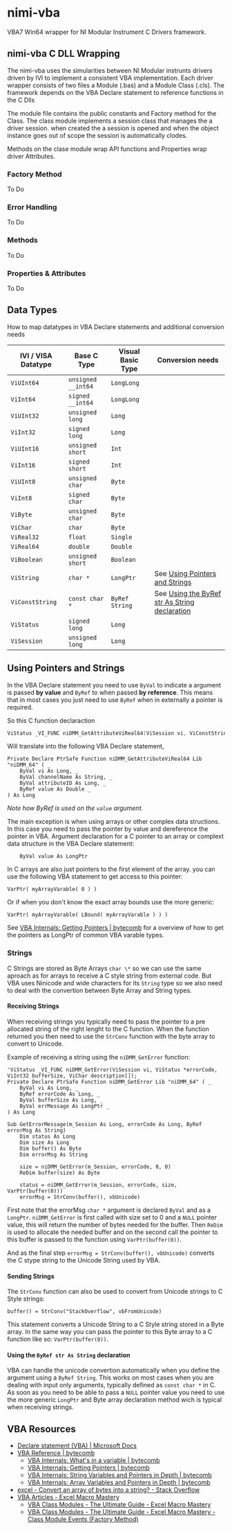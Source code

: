 # nimi-vba
VBA7 Win64 wrapper for NI Modular Instrument C Drivers framework.

## nimi-vba C DLL Wrapping
The nimi-vba uses the simularities between NI Modular instrunts drivers driven by IVI to implement a consistent VBA implementation.
Each driver wrapper consists of two files a Module (.bas) and a Module Class (.cls). The framework depends on the VBA Declare statement to reference functions in the C Dlls

The module file contains the public constants and Factory method for the Class. The class module implements a session class that manages the a driver session. when created the a session is opened and when the object instance goes out of scope the session is automatically clodes.

Methods on the clase module wrap API functions and Properties wrap driver Attributes.

### Factory Method
To Do

### Error Handling
To Do

### Methods
To Do

### Properties & Attributes
To Do

## Data Types
How to map datatypes in VBA Declare statements and additional conversion needs

| IVI / VISA Datatype | Base C Type         | Visual Basic Type   | Conversion needs    |
| ------------------- | ------------------- | ------------------- | ------------------- |
| ``ViUInt64`` | ``unsigned __int64`` | ``LongLong`` | |
| ``ViInt64`` | ``signed __int64`` | ``LongLong`` | |
| ``ViUInt32`` | ``unsigned long`` | ``Long`` | |
| ``ViInt32`` | ``signed long`` | ``Long`` | |
| ``ViUInt16`` | ``unsigned short`` | ``Int`` | |
| ``ViInt16`` | ``signed short `` | ``Int`` | |
| ``ViUInt8`` | ``unsigned char`` | ``Byte`` | |
| ``ViInt8`` | ``signed char `` | ``Byte`` | |
| ``ViByte`` | ``unsigned char`` | ``Byte`` | |
| ``ViChar`` | ``char `` | ``Byte`` | |
| ``ViReal32`` | ``float`` | ``Single`` | |
| ``ViReal64`` | ``double`` | ``Double`` | |
| ``ViBoolean`` | ``unsigned short`` | ``Boolean`` | |
| ``ViString`` | ``char * `` | ``LongPtr`` | See [Using Pointers and Strings](#Using-Pointers-and-Strings) | 
| ``ViConstString`` | ``const char * `` | ``ByRef String`` | See [Using the ByRef str As String declaration](#Using-the-ByRef-str-As-String-declaration) | 
| ``ViStatus`` | ``signed long`` | ``Long`` | |
| ``ViSession`` | ``unsigned long`` | ``Long`` | |

## Using Pointers and Strings
In the VBA Declare statement you need to use ``ByVal`` to indicate a argument is passed **by value** and ``ByRef`` to when passed **by reference**. This means that in most cases you just need to use ``ByRef`` when in externally a pointer is required.

So this C function declaraction 
```C
ViStatus _VI_FUNC niDMM_GetAttributeViReal64(ViSession vi, ViConstString channelName, ViAttr attributeId, ViReal64 *value);
```
Will translate into the following VBA Declare statement,
```VBA
Private Declare PtrSafe Function niDMM_GetAttributeViReal64 Lib "niDMM_64" ( _
    ByVal vi As Long, _
    ByVal channelName As String, _
    ByVal attributeID As Long, _
    ByRef value As Double _
) As Long
```
*Note how ByRef is used on the ``value`` argument.*

The main exception is when using arrays or other complex data structions. In this case you need to pass the pointer by value and dereference the pointer in VBA.
Argument declaration for a C pointer to an array or complext data structure in the VBA Declare statement:
```VBA
    ByVal value As LongPtr
```

In C arrays are also just pointers to the first element of the array. you can use the following VBA statement to get access to this pointer:
```VBA
VarPtr( myArrayVarable( 0 ) )
```
Or if when you don't know the exact array bounds use the more generic:
```VBA
VarPtr( myArrayVarable( LBound( myArrayVarable ) ) )
```

See [VBA Internals: Getting Pointers | bytecomb](https://bytecomb.com/vba-internals-getting-pointers/) for a overview of how to get the pointers as LongPtr of common VBA varable types.

### Strings
C Strings are stored as Byte Arrays ``char \*`` so we can use the same aproach as for arrays to receive a C style string from external code.
But VBA uses Ninicode and wide characters for its ``String`` type so we also need to deal with the convertion between Byte Array and String types.

#### Receiving Strings
When receiving strings you typically need to pass the pointer to a pre allocated string of the right lenght to the C function. When the function returned you then need to use the ``StrConv`` function with the byte array to convert to Unicode.

Example of receiving a string using the ``niDMM_GetError`` function:
```VBA
'ViStatus _VI_FUNC niDMM_GetError(ViSession vi, ViStatus *errorCode, ViInt32 bufferSize, ViChar description[]);
Private Declare PtrSafe Function niDMM_GetError Lib "niDMM_64" ( _
    ByVal vi As Long, _
    ByRef errorCode As Long, _
    ByVal bufferSize As Long, _
    ByVal errMessage As LongPtr _
) As Long

Sub GetErrorMessage(m_Session As Long, errorCode As Long, ByRef errorMsg As String)
    Dim status As Long
    Dim size As Long
    Dim buffer() As Byte
    Dim errorMsg As String

    size = niDMM_GetError(m_Session, errorCode, 0, 0)
    ReDim buffer(size) As Byte

    status = niDMM_GetError(m_Session, errorCode, size, VarPtr(buffer(0)))
    errorMsg = StrConv(buffer(), vbUnicode)
```
First note that the errorMsg ``char *`` argument is declared ``ByVal`` and as a ``LongPtr``. ``niDMM_GetError`` is first called with size set to 0 and a ``NULL`` pointer value, this will return the number of bytes needed for the buffer. Then ``ReDim`` is used to allocate the needed buffer and on the second call the pointer to this buffer is passed to the function using ``VarPtr(buffer(0))``.

And as the final step ``errorMsg = StrConv(buffer(), vbUnicode)`` converts the C stype string to the Unicode String used by VBA.

#### Sending Strings
The ``StrConv`` function can also be used to convert from Unicode strings to C Style strings:
```VBA
buffer() = StrConv("StackOverflow", vbFromUnicode)
```
This statement converts a Unicode String to a C Style string stored in a Byte array. In the same way you can pass the pointer to this Byte array to a C function like so: ``VarPtr(buffer(0))``.

#### Using the ``ByRef str As String`` declaration
VBA can handle the unicode convertion automatically when you define the argument using a ``ByRef String``. This works on most cases when you are dealing with input only arguments, typically defined as ``const char *`` in C. As soon as you need to be able to pass a ``NULL`` pointer value you need to use the more generic ``LongPtr`` and Byte array declaration method wich is typical when receiving strings. 

## VBA Resources
- [Declare statement (VBA) | Microsoft Docs](https://docs.microsoft.com/en-us/office/vba/language/reference/user-interface-help/declare-statement)
- [VBA Reference | bytecomb](https://bytecomb.com/vba-reference/)
   - [VBA Internals: What's in a variable | bytecomb](https://bytecomb.com/vba-internals-whats-in-a-variable/)
   - [VBA Internals: Getting Pointers | bytecomb](https://bytecomb.com/vba-internals-getting-pointers/)
   - [VBA Internals: String Variables and Pointers in Depth | bytecomb](https://bytecomb.com/vba-internals-string-variables-and-pointers-in-depth/)
   - [VBA Internals: Array Variables and Pointers in Depth | bytecomb](https://bytecomb.com/vba-internals-array-variables-and-pointers-in-depth/)
- [excel - Convert an array of bytes into a string? - Stack Overflow](https://stackoverflow.com/questions/50449004/convert-an-array-of-bytes-into-a-string)
- [VBA Articles - Excel Macro Mastery](https://excelmacromastery.com/vba-articles/)
   - [VBA Class Modules - The Ultimate Guide - Excel Macro Mastery](https://excelmacromastery.com/vba-class-modules/)
   - [VBA Class Modules - The Ultimate Guide - Excel Macro Mastery - Class Module Events (Factory Method)](https://excelmacromastery.com/vba-class-modules/#Class_Module_Events)
